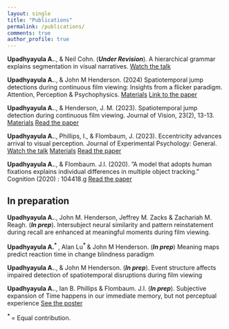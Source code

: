 ```yaml
---
layout: single
title: "Publications"
permalink: /publications/
comments: true
author_profile: true
---
```


**Upadhyayula A.**., & Neil Cohn. (***Under Revision***). A hierarchical grammar explains segmentation in visual narratives. [Watch the talk](https://www.youtube.com/watch?v=eEBSmQwxVmk)

**Upadhyayula A.**., & John M Henderson. (2024) Spatiotemporal jump detections during continuous film viewing: Insights from a flicker paradigm. Attention, Perception & Psychophysics. [Materials](https://osf.io/296jh/) [Link to the paper](https://link.springer.com/article/10.3758/s13414-023-02837-8)
     
**Upadhyayula A.**., & Henderson, J. M. (2023). Spatiotemporal jump detection during continuous film viewing. Journal of Vision, 23(2), 13-13. [Materials](https://osf.io/j95z3/) [Read the paper](https://adibuoy23.github.io/others/Spatiotemporal_saccade_paper.pdf)
     
**Upadhyayula A.**., Phillips, I., & Flombaum, J. (2023). Eccentricity advances arrival to visual perception. Journal of Experimental Psychology: General. [Watch the talk](https://www.youtube.com/watch?v=JQlGu8vNaOw) [Materials](https://osf.io/q9kun/) [Read the paper](https://adibuoy23.github.io/others/Eccentricity_paper.pdf)
					

**Upadhyayula A.**., & Flombaum. J.I. (2020). ”A model that adopts human fixations explains individual differences in multiple object tracking.” Cognition (2020) : 104418.g [Read the paper](https://adibuoy23.github.io/others/MOT_paper.pdf)

## In preparation

**Upadhyayula A.**., John M. Henderson, Jeffrey M. Zacks & Zachariah M. Reagh. (***In prep***). Intersubject neural similarity and pattern reinstatement during recall are enhanced at meaningful moments during film viewing.


**Upadhyayula A.**<sup><b>* </b></sup>, Alan Lu<sup><b>* </b></sup> & John M Henderson. (***In prep***) Meaning maps predict reaction time in change blindness paradigm

**Upadhyayula A.**., & John M Henderson. (***In prep***). Event structure affects impaired detection of spatiotemporal disruptions during film viewing


**Upadhyayula A.**., Ian B. Phillips & Flombaum. J.I. (***In prep***). Subjective expansion of Time happens in our immediate memory, but not perceptual experience [See the poster](https://www.youtube.com/watch?v=w82668xFLfg)

<sup><b>* </b></sup> = Equal contribution.